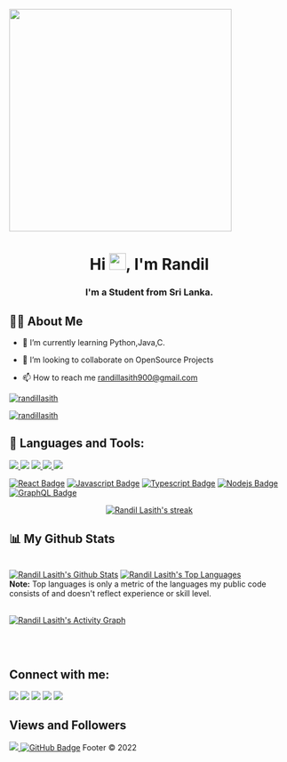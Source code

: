<a href="#"><img align="center" width="400" height="auto" src="https://cdn.dribbble.com/users/1162077/screenshots/3848914/programmer.gif" width="30px"/></a>

<h1 align="center">Hi <img src="https://raw.githubusercontent.com/MartinHeinz/MartinHeinz/master/wave.gif" width="30px">, I'm Randil</h1>
<h3 align="center">I'm a Student  from Sri Lanka.</h3>







## 🙋‍♂️ About Me


- 🌱 I’m currently learning Python,Java,C.

- 👯 I’m looking to collaborate on OpenSource Projects

- 📫 How to reach me randillasith900@gmail.com



<p align="left"> <a href="https://github.com/ryo-ma/github-profile-trophy"><img src="https://github-profile-trophy.vercel.app/?username=randillasith" alt="randillasith" /></a> </p>

<p align="left"> <a href="https://twitter.com/randillasith" target="blank"><img src="https://img.shields.io/twitter/follow/randillasith?logo=twitter&style=for-the-badge" alt="randillasith" /></a> </p>



## 🚀 Languages and Tools:

<p align="left"> 
    <a href="https://www.python.org" target="_blank"> <img src="https://img.icons8.com/color/48/000000/python--v1.png"/> </a>
    <a href="https://dev.java/"> <img src="https://img.icons8.com/color/49/000000/java-coffee-cup-logo.png"/></a>
    <a href="https://git-scm.com/" target="_blank"> <img src="https://img.icons8.com/color/48/000000/git.png"/> </a> 
    <a href="https://www.w3.org/html/" target="_blank"> <img src="https://img.icons8.com/color/48/000000/html-5.png"/> </a> 
    <a href="https://www.w3schools.com/css/" target="_blank"> <img src="https://img.icons8.com/color/48/000000/css3.png"/> </a> 
</p>

[![React Badge](https://img.shields.io/badge/-React-61DBFB?style=for-the-badge&labelColor=black&logo=react&logoColor=61DBFB)](#)  [![Javascript Badge](https://img.shields.io/badge/-Javascript-F0DB4F?style=for-the-badge&labelColor=black&logo=javascript&logoColor=F0DB4F)](#) [![Typescript Badge](https://img.shields.io/badge/-Typescript-007acc?style=for-the-badge&labelColor=black&logo=typescript&logoColor=007acc)](#) [![Nodejs Badge](https://img.shields.io/badge/-Nodejs-3C873A?style=for-the-badge&labelColor=black&logo=node.js&logoColor=3C873A)](#) [![GraphQL Badge](https://img.shields.io/badge/-GraphQl-e535ab?style=for-the-badge&labelColor=black&logo=node.js&logoColor=e535ab)](#) 
<br/>

<p align="center">
    <a href="https://github.com/randillasith/github-readme-streak-stats">
        <img title="🔥 Get streak stats for your profile at git.io/streak-stats" alt="Randil Lasith's streak" src="https://github-readme-streak-stats.herokuapp.com/?user=randillasith&theme=black-ice&hide_border=true&stroke=0000&background=060A0CD0"/>
    </a>
</p>

## 📊 My Github Stats

  <br/>
    <a href="https://github.com/randillasith/github-readme-stats"><img alt="Randil Lasith's Github Stats" src="https://github-readme-stats.vercel.app/api?username=randillasith&show_icons=true&count_private=true&theme=react&hide_border=true&bg_color=0D1117" /></a>
  <a href="https://github.com/randillasith/github-readme-stats"><img alt="Randil Lasith's Top Languages" src="https://github-readme-stats.vercel.app/api/top-langs/?username=randillasith&langs_count=8&count_private=true&layout=compact&theme=react&hide_border=true&bg_color=0D1117" /></a>
  <br/>
  <b>Note:</b> Top languages is only a metric of the languages my public code consists of and doesn't reflect experience or skill level.


<br/>
<br/>

<a href="https://github.com/randillasith/github-readme-activity-graph"><img alt="Randil Lasith's Activity Graph" src="https://activity-graph.herokuapp.com/graph?username=randillasith&bg_color=0D1117&color=5BCDEC&line=5BCDEC&point=FFFFFF&hide_border=true" /></a>

<br/>
<br/>

## Connect with me:
<p align="left">

<a href = "https://t.me/RandilLasith"><img src="https://img.icons8.com/nolan/64/telegram-app.png"/></a>
<a href = "https://www.facebook.com/L.Randil/"><img src="https://img.icons8.com/nolan/64/facebook-new.png"/></a>
<a href = "https://twitter.com/RandilLasith"><img src="https://img.icons8.com/nolan/64/twitter.png"/></a>
<a href = "https://www.reddit.com/user/randillasith"><img src="https://img.icons8.com/nolan/64/reddit.png"/></a>
<a href = "https://www.linkedin.com/in/randil-lasith-168685223/"><img src="https://img.icons8.com/nolan/64/linkedin-circled.png"/></a>


</p>

## Views and Followers
<a href="https://komarev.com/ghpvc/?username=your-github-randillasith">
    <img src="https://komarev.com/ghpvc/?username=randillasith">
</a>
<a href="https://github.com/randillasith?tab=followers"><img src="https://img.shields.io/github/followers/randillasith?label=Followers&style=social" alt="GitHub Badge"></a>
Footer
© 2022
